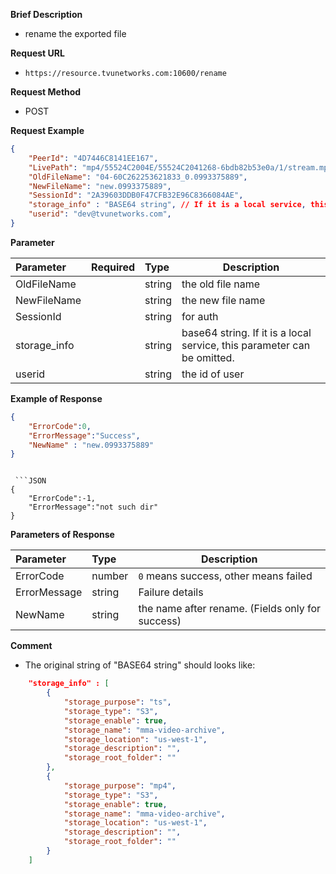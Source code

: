 


**Brief Description** 

- rename the exported file

**Request URL** 
- `https://resource.tvunetworks.com:10600/rename`
  
**Request Method**
- POST 

**Request Example**

```JSON
{
	"PeerId": "4D7446C8141EE167",
	"LivePath": "mp4/55524C2004E/55524C2041268-6bdb82b53e0a/1/stream.mpd",
	"OldFileName": "04-60C262253621833_0.0993375889",
	"NewFileName": "new.0993375889",
	"SessionId": "2A39603DDB0F47CFB32E96C8366084AE",
	"storage_info" : "BASE64 string", // If it is a local service, this parameter can be omitted.
	"userid": "dev@tvunetworks.com",
}


```

**Parameter** 

|Parameter|Required|Type|Description|
|:----    |:---|:----- |-----   |
|OldFileName |  |string | the old file name
|NewFileName |  |string | the new file name
|SessionId |  |string  | for auth
|storage_info |  |string  |base64 string. If it is a local service, this parameter can be omitted.
|userid |  |string  |the id of user

**Example of Response**

```JSON
{
	"ErrorCode":0,
	"ErrorMessage":"Success",
	"NewName" : "new.0993375889"
}
```
```

 ```JSON
{
	"ErrorCode":-1,
	"ErrorMessage":"not such dir"
}
 ```

**Parameters of Response**

|Parameter|Type|Description|
|:-----  |:-----|----- |
|ErrorCode |number  | `0` means success, other means failed |
|ErrorMessage |string  | Failure details |
|NewName       |string | the name after rename. (Fields only for success)


**Comment** 

- The original string of "BASE64 string" should looks like:

```JSON
	"storage_info" : [
		{
			"storage_purpose": "ts",
			"storage_type": "S3",
			"storage_enable": true,
			"storage_name": "mma-video-archive",
			"storage_location": "us-west-1",
			"storage_description": "",
			"storage_root_folder": ""
		},    
		{
			"storage_purpose": "mp4",
			"storage_type": "S3",
			"storage_enable": true,
			"storage_name": "mma-video-archive",
			"storage_location": "us-west-1",
			"storage_description": "",
			"storage_root_folder": ""
		}
	]
	
```